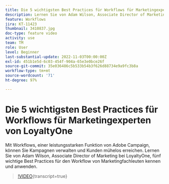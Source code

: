 ```yaml
---
title: Die 5 wichtigsten Best Practices für Workflows für Marketingexperten von LoyaltyOne
description: Lernen Sie von Adam Wilson, Associate Director of Marketing bei LoyaltyOne, fünf wichtige Best Practices für den Workflow von Marketingfachleuten kennen und anwenden.
feature: Workflows
jira: KT-11423
thumbnail: 3410837.jpg
doc-type: feature video
activity: use
team: TM
role: User
level: Beginner
last-substantial-update: 2022-11-03T00:00:00Z
exl-id: 451b1e5d-6c03-454f-904a-65e3e0bce26f
source-git-commit: 35e036486c5b533b54b3f626d88734e9a9fc3b8a
workflow-type: tm+mt
source-wordcount: '71'
ht-degree: 97%

---
```


# Die 5 wichtigsten Best Practices für Workflows für Marketingexperten von LoyaltyOne

Mit Workflows, einer leistungsstarken Funktion von Adobe Campaign, können Sie Kampagnen verwalten und Kunden mühelos erreichen. Lernen Sie von Adam Wilson, Associate Director of Marketing bei LoyaltyOne, fünf wichtige Best Practices für den Workflow von Marketingfachleuten kennen und anwenden.

>[!VIDEO](https://video.tv.adobe.com/v/3410837?quality=12&learn=on){transcript=true}
